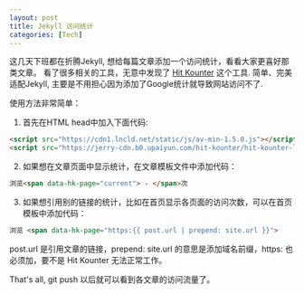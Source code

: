 ```yaml
---
layout: post
title: Jekyll 访问统计
categories: [Tech]
---
```


这几天下班都在折腾Jekyll, 想给每篇文章添加一个访问统计，看看大家更喜好那类文章。
看了很多相关的工具，无意中发现了 [Hit Kounter](https://jerryzou.com/posts/introduction-to-hit-kounter-lc/) 这个工具.
简单、完美适配Jekyll, 主要是不用担心因为添加了Google统计就导致网站访问不了.

使用方法非常简单：

1. 首先在HTML head中加入下面代码:

```html
<script src="https://cdn1.lncld.net/static/js/av-min-1.5.0.js"></script>
<script src="https://jerry-cdn.b0.upaiyun.com/hit-kounter/hit-kounter-lc-0.3.0.js"></script>
```

2. 如果想在文章页面中显示统计，在文章模板文件中添加代码：

```html
浏览<span data-hk-page="current"> - </span>次
```

3. 如果想引用别的链接的统计，比如在首页显示各页面的访问次数，可以在首页模板中添加代码：

```html
浏览 <span data-hk-page="https:{{ post.url | prepend: site.url }}">
```

post.url 是引用文章的链接，prepend: site.url 的意思是添加域名前缀，https: 也必须加，要不是 Hit Kounter 无法正常工作。

That's all, git push 以后就可以看到各文章的访问流量了。
